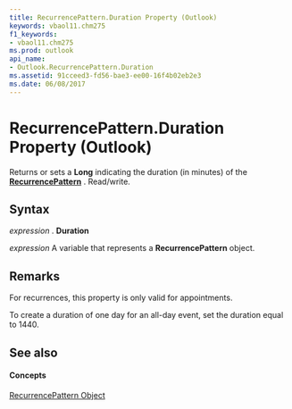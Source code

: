 ```yaml
---
title: RecurrencePattern.Duration Property (Outlook)
keywords: vbaol11.chm275
f1_keywords:
- vbaol11.chm275
ms.prod: outlook
api_name:
- Outlook.RecurrencePattern.Duration
ms.assetid: 91cceed3-fd56-bae3-ee00-16f4b02eb2e3
ms.date: 06/08/2017
---
```



# RecurrencePattern.Duration Property (Outlook)

Returns or sets a **Long** indicating the duration (in minutes) of the **[RecurrencePattern](recurrencepattern-object-outlook.md)** . Read/write.


## Syntax

 _expression_ . **Duration**

 _expression_ A variable that represents a **RecurrencePattern** object.


## Remarks

For recurrences, this property is only valid for appointments.

To create a duration of one day for an all-day event, set the duration equal to 1440.


## See also


#### Concepts


[RecurrencePattern Object](recurrencepattern-object-outlook.md)

